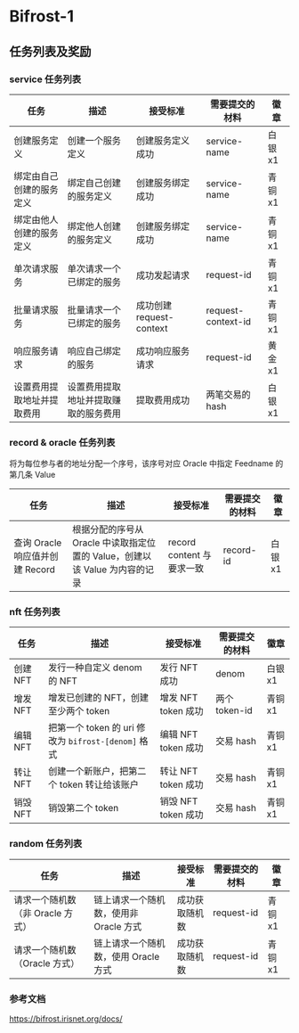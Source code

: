 # Bifrost-1

## 任务列表及奖励

### service 任务列表

| 任务                       | 描述                                 | 接受标准                 | 需要提交的材料     | 徽章    |
| -------------------------- | ------------------------------------ | ------------------------ | ------------------ | ------- |
| 创建服务定义               | 创建一个服务定义                     | 创建服务定义成功         | service-name       | 白银 x1 |
| 绑定由自己创建的服务定义   | 绑定自己创建的服务定义               | 创建服务绑定成功         | service-name       | 青铜 x1 |
| 绑定由他人创建的服务定义   | 绑定他人创建的服务定义               | 创建服务绑定成功         | service-name       | 青铜 x1 |
| 单次请求服务               | 单次请求一个已绑定的服务             | 成功发起请求             | request-id         | 青铜 x1 |
| 批量请求服务               | 批量请求一个已绑定的服务             | 成功创建 request-context | request-context-id | 青铜 x1 |
| 响应服务请求               | 响应自己绑定的服务                   | 成功响应服务请求         | request-id         | 黄金 x1 |
| 设置费用提取地址并提取费用 | 设置费用提取地址并提取赚取的服务费用 | 提取费用成功             | 两笔交易的 hash    | 白银 x1 |

### record & oracle 任务列表

将为每位参与者的地址分配一个序号，该序号对应 Oracle 中指定 Feedname 的第几条 Value

| 任务                            | 描述                                                                        | 接受标准                  | 需要提交的材料 | 徽章    |
| ------------------------------- | --------------------------------------------------------------------------- | ------------------------- | -------------- | ------- |
| 查询 Oracle 响应值并创建 Record | 根据分配的序号从 Oracle 中读取指定位置的 Value，创建以该 Value 为内容的记录 | record content 与要求一致 | record-id      | 白银 x1 |

### nft 任务列表

| 任务     | 描述                                                | 接受标准            | 需要提交的材料 | 徽章    |
| -------- | --------------------------------------------------- | ------------------- | -------------- | ------- |
| 创建 NFT | 发行一种自定义 denom 的 NFT                         | 发行 NFT 成功       | denom          | 白银 x1 |
| 增发 NFT | 增发已创建的 NFT，创建至少两个 token                | 增发 NFT token 成功 | 两个 token-id  | 青铜 x1 |
| 编辑 NFT | 把第一个 token 的 uri 修改为 `bifrost-[denom]` 格式 | 编辑 NFT token 成功 | 交易 hash      | 青铜 x1 |
| 转让 NFT | 创建一个新账户，把第二个 token 转让给该账户         | 转让 NFT token 成功 | 交易 hash      | 青铜 x1 |
| 销毁 NFT | 销毁第二个 token                                    | 销毁 NFT token 成功 | 交易 hash      | 青铜 x1 |

### random 任务列表

| 任务                             | 描述                                   | 接受标准       | 需要提交的材料 | 徽章    |
| -------------------------------- | -------------------------------------- | -------------- | -------------- | ------- |
| 请求一个随机数（非 Oracle 方式） | 链上请求一个随机数，使用非 Oracle 方式 | 成功获取随机数 | request-id     | 青铜 x1 |
| 请求一个随机数（Oracle 方式）    | 链上请求一个随机数，使用 Oracle 方式   | 成功获取随机数 | request-id     | 青铜 x1 |

### 参考文档

https://bifrost.irisnet.org/docs/
